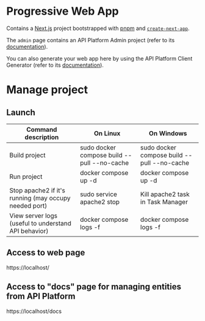# Progressive Web App

Contains a [Next.js](https://nextjs.org/) project bootstrapped with [pnpm](https://pnpm.io/) and [`create-next-app`](https://github.com/vercel/next.js/tree/canary/packages/create-next-app).

The `admin` page contains an API Platform Admin project (refer to its [documentation](https://api-platform.com/docs/admin)).

You can also generate your web app here by using the API Platform Client Generator (refer to its [documentation](https://api-platform.com/docs/client-generator/nextjs/)).

# Manage project

## Launch
|Command description|On Linux|On Windows|
|--|--|--|
|Build project|sudo docker compose build --pull --no-cache|sudo docker compose build --pull --no-cache|
|Run project|docker compose up -d|docker compose up -d|
|Stop apache2 if it's running (may occupy needed port)|sudo service apache2 stop|Kill apache2 task in Task Manager|
|View server logs (useful to understand API behavior)|docker compose logs -f|docker compose logs -f|

## Access to web page
https://localhost/

## Access to "docs" page for managing entities from API Platform
https://localhost/docs
